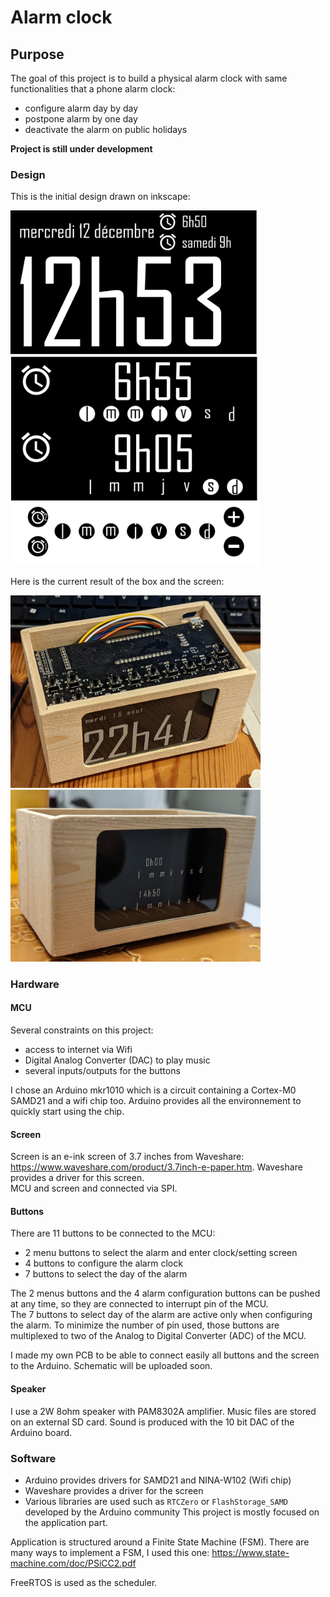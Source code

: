 # Alarm clock

## Purpose

The goal of this project is to build a physical alarm clock with same functionalities
that a phone alarm clock:

- configure alarm day by day
- postpone alarm by one day
- deactivate the alarm on public holidays

**Project is still under development**

### Design

This is the initial design drawn on inkscape:

<img src="img/design_reveil.png" title="Screen design" width="400" alt=""/>

Here is the current result of the box and the screen:

<img src="img/alarm_clock_0.jpg" title="Screen design" width="400" alt=""/>
<img src="img/alarm_clock_1.jpg" title="Screen design" width="400" alt=""/>

### Hardware

#### MCU

Several constraints on this project:

- access to internet via Wifi
- Digital Analog Converter (DAC) to play music
- several inputs/outputs for the buttons

I chose an Arduino mkr1010 which is a circuit containing a Cortex-M0 SAMD21 and a wifi
chip too. Arduino provides all the environnement to quickly start using the chip.

#### Screen

Screen is an e-ink screen of 3.7 inches from Waveshare: https://www.waveshare.com/product/3.7inch-e-paper.htm.
Waveshare provides a driver for this screen.  
MCU and screen and connected via SPI.

#### Buttons

There are 11 buttons to be connected to the MCU:

- 2 menu buttons to select the alarm and enter clock/setting screen
- 4 buttons to configure the alarm clock
- 7 buttons to select the day of the alarm

The 2 menus buttons and the 4 alarm configuration buttons can be pushed at any time, so they
are connected to interrupt pin of the MCU.  
The 7 buttons to select day of the alarm are active only when configuring the alarm. To minimize
the number of pin used, those buttons are multiplexed to two of the Analog to Digital Converter (ADC)
of the MCU.

I made my own PCB to be able to connect easily all buttons and the screen to the Arduino. Schematic will
be uploaded soon.

#### Speaker

I use a 2W 8ohm speaker with PAM8302A amplifier. Music files are stored on an external SD card.
Sound is produced with the 10 bit DAC of the Arduino board.

### Software

- Arduino provides drivers for SAMD21 and NINA-W102 (Wifi chip)
- Waveshare provides a driver for the screen
- Various libraries are used such as `RTCZero` or `FlashStorage_SAMD` developed by the Arduino community 
This project is mostly focused on the application part.

Application is structured around a Finite State Machine (FSM). There are many ways to implement a FSM, I used
this one: https://www.state-machine.com/doc/PSiCC2.pdf

FreeRTOS is used as the scheduler.
